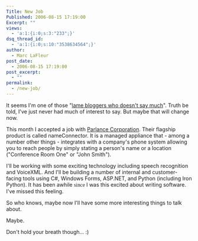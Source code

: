 ```yaml
---
Title: New Job
Published: 2006-08-15 17:19:00
Excerpt: ""
views:
  - 'a:1:{i:0;s:3:"233";}'
dsq_thread_id:
  - 'a:1:{i:0;s:10:"3538634564";}'
author:
  - Marc LaFleur
post_date:
  - 2006-08-15 17:19:00
post_excerpt:
  - ""
permalink:
  - /new-job/
---
```

<p>It seems I'm one of those "<a href="http://scobleizer.wordpress.com/2006/08/14/a-week-in-montana-did-me-some-good/" target=_blank mce_href="http://scobleizer.wordpress.com/2006/08/14/a-week-in-montana-did-me-some-good/">lame bloggers who doesn't say much</a>". Truth be told, I've&nbsp;just never had much of interest to say. But maybe that will change now.</p>
<p>This month I accepted a job with <a href="http://www.parlancecorp.com/" target=_blank mce_href="http://www.parlancecorp.com/">Parlance Corporation</a>. Their flagship product is called nameConnector. It is a managed appliance that - among&nbsp;a number other things - integrates with a company's phone system allowing you to reach&nbsp;people by simply stating a person's name or a location ("Conference Room One" or "John Smith"). </p>
<p>I'll be working with some exciting technology including speech recognition and&nbsp;VoiceXML. And I'll be building a number of internal and customer-facing tools using C#, Windows Forms, ASP.NET, and Python (including Iron Python). It has been awhile <span style="FONT-SIZE: 11pt; LINE-HEIGHT: 115%; FONT-FAMILY: 'Calibri','sans-serif'; mso-ascii-theme-font: minor-latin; mso-fareast-font-family: Calibri; mso-fareast-theme-font: minor-latin; mso-hansi-theme-font: minor-latin; mso-bidi-font-family: 'Times New Roman'; mso-bidi-theme-font: minor-bidi; mso-ansi-language: EN-US; mso-fareast-language: EN-US; mso-bidi-language: AR-SA">since </span>I was this excited about writing software. I've missed this feeling. </p>
<p>So who knows, maybe now I'll have some more interesting things to talk about.</p>
<p>Maybe. </p>
<p>Don't hold your breath though... :)</p>